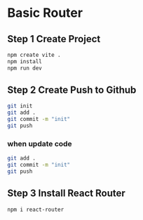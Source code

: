# Basic Router

## Step 1 Create Project
```bash
npm create vite .
npm install
npm run dev
```

## Step 2 Create Push to Github
```bash
git init
git add .
git commit -m "init"
git push
```

### when update code

```bash
git add .
git commit -m "init"
git push
```

## Step 3 Install React Router
```bash
npm i react-router
```
